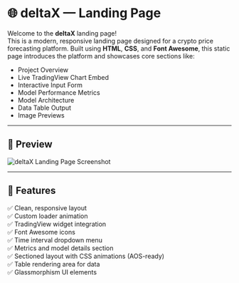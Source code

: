 # 🌐 deltaX — Landing Page

Welcome to the **deltaX** landing page!  
This is a modern, responsive landing page designed for a crypto price forecasting platform. Built using **HTML**, **CSS**, and **Font Awesome**, this static page introduces the platform and showcases core sections like:

- Project Overview
- Live TradingView Chart Embed
- Interactive Input Form
- Model Performance Metrics
- Model Architecture
- Data Table Output
- Image Previews

---

## 📸 Preview

![deltaX Landing Page Screenshot](<img width="1295" alt="Screenshot 2025-07-02 at 12 59 58 AM" src="https://github.com/user-attachments/assets/4c9ac21a-00a2-414e-ba2e-f8d1abd577bc" />
)

---

## 🚀 Features

✅ Clean, responsive layout  
✅ Custom loader animation  
✅ TradingView widget integration  
✅ Font Awesome icons  
✅ Time interval dropdown menu  
✅ Metrics and model details section  
✅ Sectioned layout with CSS animations (AOS-ready)  
✅ Table rendering area for data  
✅ Glassmorphism UI elements  
